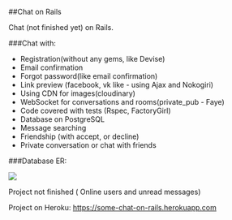 ##Chat on Rails

Chat (not finished yet) on Rails. 

###Chat with:

* Registration(without any gems, like Devise)
* Email confirmation
* Forgot password(like email confirmation)
* Link preview (facebook, vk like - using Ajax and Nokogiri)
* Using CDN for images(cloudinary)
* WebSocket for conversations and rooms(private_pub - Faye)
* Code covered with tests (Rspec, FactoryGirl)
* Database on PostgreSQL
* Message searching
* Friendship (with accept, or decline)
* Private conversation or chat with friends

###Database ER:

<img src="http://res.cloudinary.com/djfhtqjzs/image/upload/v1469269886/ER_ny0gww.png">

Project not finished ( Online users and unread messages)

Project on Heroku: https://some-chat-on-rails.herokuapp.com


